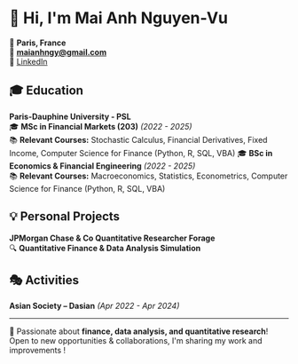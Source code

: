# 👋 Hi, I'm Mai Anh Nguyen-Vu

📍 **Paris, France**  
📧 **maianhngy@gmail.com**  
💼 [LinkedIn](https://www.linkedin.com/in/mai-anh-nguyen-vu-4042562a0/)

## 🎓 Education  
**Paris-Dauphine University - PSL** <br>
🎓 **MSc in Financial Markets (203)** *(2022 - 2025)*  
📚 **Relevant Courses:** Stochastic Calculus, Financial Derivatives, Fixed Income, Computer Science for Finance (Python, R, SQL, VBA)
🎓 **BSc in Economics & Financial Engineering** *(2022 - 2025)*  
📚 **Relevant Courses:** Macroeconomics, Statistics, Econometrics, Computer Science for Finance (Python, R, SQL, VBA)

## 💡 Personal Projects  
**JPMorgan Chase & Co Quantitative Researcher Forage**  
🔍 **Quantitative Finance & Data Analysis Simulation**  

## 🎭 Activities  
**Asian Society – Dasian** *(Apr 2022 - Apr 2024)*  

---  
🚀 Passionate about **finance, data analysis, and quantitative research**! Open to new opportunities & collaborations, I'm sharing my work and improvements !

<!--
**maianhngy/maianhngy** is a ✨ _special_ ✨ repository because its `README.md` (this file) appears on your GitHub profile.

Here are some ideas to get you started:

- 🔭 I’m currently working on ...
- 🌱 I’m currently learning ...
- 👯 I’m looking to collaborate on ...
- 🤔 I’m looking for help with ...
- 💬 Ask me about ...
- 📫 How to reach me: ...
- 😄 Pronouns: ...
- ⚡ Fun fact: ...
-->
